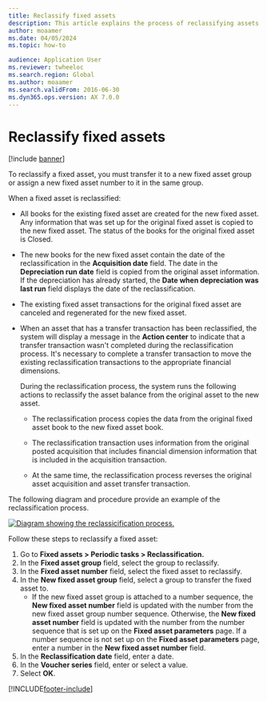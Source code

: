 ```yaml
---
title: Reclassify fixed assets
description: This article explains the process of reclassifying assets. To reclassify a fixed asset, you must transfer it to a new fixed asset group or assign a new fixed asset number to it in the same group.
author: moaamer
ms.date: 04/05/2024
ms.topic: how-to

audience: Application User
ms.reviewer: twheeloc
ms.search.region: Global
ms.author: moaamer
ms.search.validFrom: 2016-06-30
ms.dyn365.ops.version: AX 7.0.0
---
```

# Reclassify fixed assets

[!include [banner](../../includes/banner.md)]

To reclassify a fixed asset, you must transfer it to a new fixed asset group or assign a new fixed asset number to it in the same group. 

When a fixed asset is reclassified:

- All books for the existing fixed asset are created for the new fixed asset. Any information that was set up for the original fixed asset is copied to the new fixed asset. The status of the books for the original fixed asset is Closed. 

- The new books for the new fixed asset contain the date of the reclassification in the **Acquisition date** field. The date in the **Depreciation run date** field is copied from the original asset information. If the depreciation has already started, the **Date when depreciation was last run** field displays the date of the reclassification. 

- The existing fixed asset transactions for the original fixed asset are canceled and regenerated for the new fixed asset.

- When an asset that has a transfer transaction has been reclassified, the system will display a message in the **Action center** to indicate that a transfer transaction wasn't completed during the reclassification process. It's necessary to complete a transfer transaction to move the existing reclassification transactions to the appropriate financial dimensions. 

   During the reclassification process, the system runs the following actions to reclassify the asset balance from the original asset to the new asset. 
   
   - The reclassification process copies the data from the original fixed asset book to the new fixed asset book.

   - The reclassification transaction uses information from the original posted acquisition that includes financial dimension information that is included in the acquisition transaction.  
   
   - At the same time, the reclassification process reverses the original asset acquisition and asset transfer transaction. 

The following diagram and procedure provide an example of the reclassification process. 

[![Diagram showing the reclassicification process.](../media/reclassification-process-01.png)](../media/reclassification-process-01.png)

Follow these steps to reclassify a fixed asset:

1. Go to **Fixed assets > Periodic tasks > Reclassification.**
2. In the **Fixed asset group** field, select the group to reclassify.
3. In the **Fixed asset number** field, select the fixed asset to reclassify.
4. In the **New fixed asset group** field, select a group to transfer the fixed asset to.
    * If the new fixed asset group is attached to a number sequence, the **New fixed asset number** field is updated with the number from the new fixed asset group number sequence. Otherwise, the **New fixed asset number** field is updated with the number from the number sequence that is set up on the **Fixed asset parameters** page. If a number sequence is not set up on the **Fixed asset parameters** page, enter a number in the **New fixed asset number** field.  
5. In the **Reclassification date** field, enter a date.
6. In the **Voucher series** field, enter or select a value.
7. Select **OK**.


[!INCLUDE[footer-include](../../../includes/footer-banner.md)]
